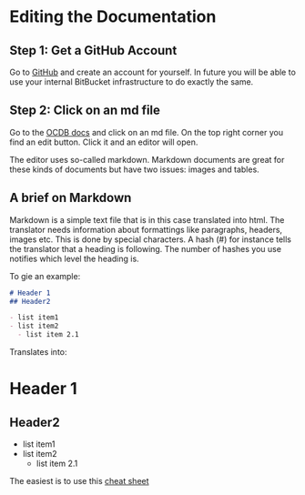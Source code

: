 # Editing the Documentation

## Step 1: Get a GitHub Account

Go to [GitHub](https://github.com) and create an account for yourself. 
In future you will be able to use your internal BitBucket infrastructure
to do exactly the same.

## Step 2: Click on an md file

Go to the [OCDB docs](https://github.com) and click on an md file. On
the top right corner you find an edit button. Click it and an editor will 
open. 

The editor uses so-called markdown. Markdown documents are great for
these kinds of documents but have two issues: images and tables.

## A brief on Markdown

Markdown is a simple text file that is in this case translated into html.
The translator needs information about formattings like paragraphs, headers,
images etc. This is done by special characters. A hash (#) for instance
tells the translator  that a heading is following. The number of hashes 
you use notifies which level the heading is.

To gie an example:

```markdown
# Header 1
## Header2

- list item1
- list item2
  - list item 2.1
```

Translates into:

# Header 1
## Header2

- list item1
- list item2
  - list item 2.1


The easiest is to use this [cheat sheet](https://guides.github.com/pdfs/markdown-cheatsheet-online.pdf)




